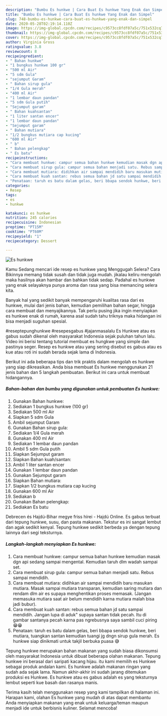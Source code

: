 ```yaml
---
description: "Bumbu Es hunkwe | Cara Buat Es hunkwe Yang Enak dan Simpel"
title: "Bumbu Es hunkwe | Cara Buat Es hunkwe Yang Enak dan Simpel"
slug: 748-bumbu-es-hunkwe-cara-buat-es-hunkwe-yang-enak-dan-simpel
date: 2020-05-28T02:19:14.110Z
image: https://img-global.cpcdn.com/recipes/c9573cc8fdf07a5c/751x532cq70/es-hunkwe-foto-resep-utama.jpg
thumbnail: https://img-global.cpcdn.com/recipes/c9573cc8fdf07a5c/751x532cq70/es-hunkwe-foto-resep-utama.jpg
cover: https://img-global.cpcdn.com/recipes/c9573cc8fdf07a5c/751x532cq70/es-hunkwe-foto-resep-utama.jpg
author: Virginia Gross
ratingvalue: 3.8
reviewcount: 8
recipeingredient:
- " Bahan hunkwe"
- "1 bungkus hunkwe 100 gr"
- "500 ml Air"
- "5 sdm Gula"
- "sejumput Garam"
- " Bahan sirup gula"
- "1/4 Gula merah"
- "400 ml Air"
- "1 lembar daun pandan"
- "5 sdm Gula putih"
- "Sejumput garam"
- " Bahan kuahsantan"
- "1 liter santan encer"
- "1 lembar daun pandan"
- "Sejumput garam"
- " Bahan mutiara"
- "1/2 bungkus mutiara cap kucing"
- "600 ml Air"
- " b"
- " Bahan pelengkap"
- " Es batu"
recipeinstructions:
- "Cara membuat hunkwe: campur semua bahan hunkwe kemudian masak dgn api sedang sampai mengental. Kemudian taruh dlm wadah sampai set."
- "Cara membuat sirup gula: campur semua bahan menjadi satu. Rebus sampai mendidih."
- "Cara membuat mutiara: didihkan air sampai mendidih baru masukan mutiara. Masak sampai mutiara transparan, kemudian saring mutiara dan rendam dlm air es supaya menghentikan proses memasak. (Jangan memasuka mutiara saat air belum mendidih karna mutiara malah bisa jadi bubur)."
- "Cara membuat kuah santan: rebus semua bahan jd satu sampai mendidih. Jangan lupa di aduk&#34; supaya santan tidak pecah. Itu di gambar santanya pecah karna pas ngrebusnya saya sambil cuci piring 😁😁"
- "Penataan: taruh es batu dalam gelas, beri bbapa sendok hunkwe, beri mutiara, tuangkan santan kemudian tuangi jg dngn sirup gula merah. Es hunkwe siap dinikmati untuk takjil berbuka puasa 😅"
categories:
- Resep
tags:
- es
- hunkwe

katakunci: es hunkwe 
nutrition: 245 calories
recipecuisine: Indonesian
preptime: "PT15M"
cooktime: "PT60M"
recipeyield: "1"
recipecategory: Dessert

---
```



![Es hunkwe](https://img-global.cpcdn.com/recipes/c9573cc8fdf07a5c/751x532cq70/es-hunkwe-foto-resep-utama.jpg)

Kamu Sedang mencari ide resep es hunkwe yang Menggugah Selera? Cara Bikinnya memang tidak susah dan tidak juga mudah. jikalau keliru mengolah maka hasilnya akan hambar dan bahkan tidak sedap. Padahal es hunkwe yang enak selayaknya punya aroma dan rasa yang bisa memancing selera kita.

Banyak hal yang sedikit banyak mempengaruhi kualitas rasa dari es hunkwe, mulai dari jenis bahan, kemudian pemilihan bahan segar, hingga cara membuat dan menyajikannya. Tak perlu pusing jika ingin menyiapkan es hunkwe enak di rumah, karena asal sudah tahu triknya maka hidangan ini bisa menjadi suguhan spesial.

#reseptepunghunkwe #resepesgabus #jajanmasalalu Es Hunkwe atau es gabus sudah dikenal oleh masyarakat Indonesia sejak puluhan tahun lalu. Video ini berisi tentang tutorial membuat es hungkwe yang simple dan pastinya seger. Resep es hunkwe atau yang sering disebut es gabus atau es kue atau roti ini sudah berada sejak lama di Indonesia.


Berikut ini ada beberapa tips dan trik praktis dalam mengolah es hunkwe yang siap dikreasikan. Anda bisa membuat Es hunkwe menggunakan 21 jenis bahan dan 5 langkah pembuatan. Berikut ini cara untuk membuat hidangannya.

<!--inarticleads1-->

##### Bahan-bahan dan bumbu yang digunakan untuk pembuatan Es hunkwe:

1. Gunakan  Bahan hunkwe:
1. Sediakan 1 bungkus hunkwe (100 gr)
1. Sediakan 500 ml Air
1. Siapkan 5 sdm Gula
1. Ambil sejumput Garam
1. Gunakan  Bahan sirup gula:
1. Sediakan 1/4 Gula merah
1. Gunakan 400 ml Air
1. Sediakan 1 lembar daun pandan
1. Ambil 5 sdm Gula putih
1. Siapkan Sejumput garam
1. Siapkan  Bahan kuah/santan:
1. Ambil 1 liter santan encer
1. Gunakan 1 lembar daun pandan
1. Gunakan Sejumput garam
1. Siapkan  Bahan mutiara:
1. Siapkan 1/2 bungkus mutiara cap kucing
1. Gunakan 600 ml Air
1. Sediakan  b
1. Gunakan  Bahan pelengkap:
1. Sediakan  Es batu


Debrecen és Hajdú-Bihar megye friss hírei - Hajdú Online. Es gabus terbuat dari tepung hunkwe, susu, dan pasta makanan. Tekstur es ini sangat lembut dan agak sedikit kenyal. Tepung hunkwe sedikit berbeda ya dengan tepung lainnya dari segi teksturnya. 

<!--inarticleads2-->

##### Langkah-langkah menyiapkan Es hunkwe:

1. Cara membuat hunkwe: campur semua bahan hunkwe kemudian masak dgn api sedang sampai mengental. Kemudian taruh dlm wadah sampai set.
1. Cara membuat sirup gula: campur semua bahan menjadi satu. Rebus sampai mendidih.
1. Cara membuat mutiara: didihkan air sampai mendidih baru masukan mutiara. Masak sampai mutiara transparan, kemudian saring mutiara dan rendam dlm air es supaya menghentikan proses memasak. (Jangan memasuka mutiara saat air belum mendidih karna mutiara malah bisa jadi bubur).
1. Cara membuat kuah santan: rebus semua bahan jd satu sampai mendidih. Jangan lupa di aduk&#34; supaya santan tidak pecah. Itu di gambar santanya pecah karna pas ngrebusnya saya sambil cuci piring 😁😁
1. Penataan: taruh es batu dalam gelas, beri bbapa sendok hunkwe, beri mutiara, tuangkan santan kemudian tuangi jg dngn sirup gula merah. Es hunkwe siap dinikmati untuk takjil berbuka puasa 😅


Tepung hunkwe merupakan bahan makanan yang sudah biasa dikonsumsi oleh masyarakat Indonesia untuk dibuat beberapa olahan makanan. Tepung hunkwe ini berasal dari saripati kacang hijau. itu kami memilih es Hunkwe sebagai produk andalan kami. Es hunkwe adalah makanan ringan yang sudah ada sejak lama. Namun akhir-akhir ini sudah jarang ditemukan produksi es Hunkwe. Es hunkwe atau es gabus adalah es yang teksturnya lembut seperti kue basah dan rasanya manis. 

Terima kasih telah menggunakan resep yang kami tampilkan di halaman ini. Harapan kami, olahan Es hunkwe yang mudah di atas dapat membantu Anda menyiapkan makanan yang enak untuk keluarga/teman maupun menjadi ide untuk berbisnis kuliner. Selamat mencoba!

